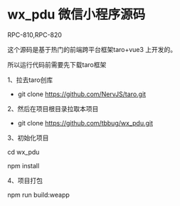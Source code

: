 # wx_pdu 微信小程序源码
RPC-810,RPC-820

这个源码是基于热门的前端跨平台框架taro+vue3 上开发的。

所以运行代码前需要先下载taro框架

1、拉去taro创库

* git clone https://github.com/NervJS/taro.git

2、然后在项目根目录拉取本项目

* git clone https://github.com/tbbug/wx_pdu.git

3、初始化项目

cd wx_pdu

npm install 

4、项目打包

npm run build:weapp

